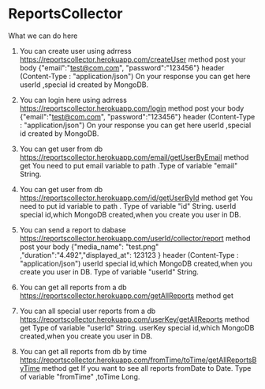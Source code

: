 # ReportsCollector
What we can do here
					
1. You can create user using adrress https://reportscollector.herokuapp.com/createUser method post
your body {"email":"test@com.com", "password":"123456"} header (Content-Type : "application/json") 
On your response you can get here userId ,special id created by MongoDB.
2. You can login here using adrress https://reportscollector.herokuapp.com/login method post
your body {"email":"test@com.com", "password":"123456"} header (Content-Type : "application/json") 
On your response you can get here userId ,special id created by MongoDB.
3. You can get user from db  https://reportscollector.herokuapp.com/email/getUserByEmail method get
You need to put email variable to path .Type of variable "email" String.

4. You can get user from db  https://reportscollector.herokuapp.com/id/getUserById method get
You need to put id variable to path . Type of variable "id" String.
userId special id,which MongoDB created,when you create you user in DB.

5. You can send a report to dabase https://reportscollector.herokuapp.com/userId/collector/report method post
your body {"media_name": "test.png" ,"duration":"4.492","displayed_at": 123123 } header (Content-Type : "application/json")
userId special id,which MongoDB created,when you create you user in DB.
Type of variable "userId" String.

6. You can get all reports from a db  https://reportscollector.herokuapp.com/getAllReports method get

7. You can all special user reports from a db  https://reportscollector.herokuapp.com/userKey/getAllReports method get
Type of variable "userId" String.
userKey special id,which MongoDB created,when you create you user in DB.

8. You can get all reports from db by time https://reportscollector.herokuapp.com/fromTime/toTime/getAllReportsByTime method get
If you want to see all reports fromDate to Date.
Type of variable "fromTime" ,toTime Long.
